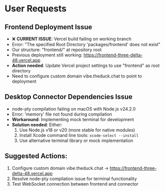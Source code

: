 # User Requests

## Frontend Deployment Issue  
- ❌ **CURRENT ISSUE**: Vercel build failing on working branch
- Error: "The specified Root Directory 'packages/frontend' does not exist"
- Our structure: "frontend/" at repository root
- Previous deployment still working: https://frontend-three-delta-48.vercel.app
- **Action needed**: Update Vercel project settings to use "frontend" as root directory
- Need to configure custom domain vibe.theduck.chat to point to deployment

## Desktop Connector Dependencies Issue
- node-pty compilation failing on macOS with Node.js v24.2.0
- Error: 'memory' file not found during compilation
- **Workaround**: Implementing mock terminal for development
- **Solution needed**: Either:
  1. Use Node.js v18 or v20 (more stable for native modules)
  2. Install Xcode command line tools: `xcode-select --install`
  3. Use alternative terminal library or mock implementation

## Suggested Actions:
1. Configure custom domain vibe.theduck.chat → https://frontend-three-delta-48.vercel.app
2. Resolve node-pty compilation issue for terminal functionality
3. Test WebSocket connection between frontend and connector